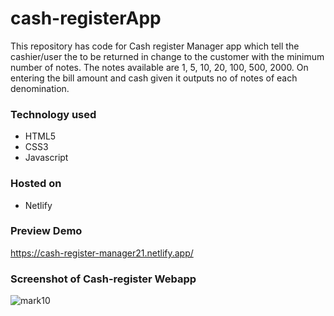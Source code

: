 # cash-registerApp
This repository has code for Cash register Manager app which tell the cashier/user the to be returned in change to the customer with the minimum number of notes.
The notes available are 1, 5, 10, 20, 100, 500, 2000. On entering the bill amount and cash given it outputs no of notes of each denomination.


### Technology used
   - HTML5
   - CSS3
   - Javascript

### Hosted on 
   - Netlify

### Preview Demo 

   https://cash-register-manager21.netlify.app/

### Screenshot of Cash-register Webapp

![mark10](https://user-images.githubusercontent.com/62952242/209424169-7b60fe24-8c8e-4edd-8bee-c7512900b2f7.png)






